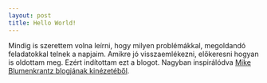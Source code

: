 ```yaml
---
layout: post
title: Hello World!
---
```


Mindig is szerettem volna leírni, hogy milyen problémákkal, megoldandó feladatokkal telnek a napjaim. Amikre jó visszaemlékezni, előkeresni hogyan is oldottam meg. Ezért indítottam ezt a blogot. Nagyban inspirálódva [Mike Blumenkrantz blogjának kinézetéből](https://www.supergoodcode.com/).
